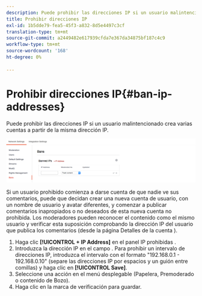 ```yaml
---
description: Puede prohibir las direcciones IP si un usuario malintencionado crea varias cuentas a partir de la misma dirección IP.
title: Prohibir direcciones IP
exl-id: 1b5dde79-fea5-45f3-a832-8d5e4497c3cf
translation-type: tm+mt
source-git-commit: a2449482e617939cfda7e367da34875bf187c4c9
workflow-type: tm+mt
source-wordcount: '168'
ht-degree: 0%

---
```


# Prohibir direcciones IP{#ban-ip-addresses}

Puede prohibir las direcciones IP si un usuario malintencionado crea varias cuentas a partir de la misma dirección IP.

![](assets/Bans-1024x239.png)

Si un usuario prohibido comienza a darse cuenta de que nadie ve sus comentarios, puede que decidan crear una nueva cuenta de usuario, con un nombre de usuario y avatar diferentes, y comenzar a publicar comentarios inapropiados o no deseados de esta nueva cuenta no prohibida. Los moderadores pueden reconocer el contenido como el mismo usuario y verificar esta suposición comprobando la dirección IP del usuario que publica los comentarios (desde la página Detalles de la cuenta ).

1. Haga clic **[!UICONTROL + IP Address]** en el panel IP prohibidas .
1. Introduzca la dirección IP en el campo . Para prohibir un intervalo de direcciones IP, introduzca el intervalo con el formato &quot;192.168.0.1 - 192.168.0.10&quot; (separe las direcciones IP por espacios y un guión entre comillas) y haga clic en **[!UICONTROL Save]**.
1. Seleccione una acción en el menú desplegable (Papelera, Premoderado o contenido de Bozo).
1. Haga clic en la marca de verificación para guardar.
